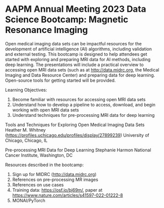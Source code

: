 # AAPM Annual Meeting 2023 Data Science Bootcamp: Magnetic Resonance Imaging
Open medical imaging data sets can be impactful resources for the development of artificial intelligence (AI) algorithms, including validation and external testing. This bootcamp is designed to help attendees get started with exploring and preparing MRI data for AI methods, including deep learning. The presentations will include a practical overview to accessing open MRI data sets (such as at http://data.midrc.org, the Medical Imaging and Data Resource Center) and preparing data for deep learning. Open-source tools for getting started will be provided.

Learning Objectives:
1. Become familiar with resources for accessing open MRI data sets
2. Understand how to develop a pipeline to access, download, and begin working with open MRI data sets
3. Understand techniques for pre-processing MRI data for deep learning

Tools and Techniques for Exploring Open Medical Imaging Data Sets
Heather M. Whitney (https://profiles.uchicago.edu/profiles/display/27899239)
University of Chicago, Chicago, IL

Pre-processing MRI Data for Deep Learning
Stephanie Harmon
National Cancer Institute, Washington, DC

Resources described in the bootcamp:
1. Sign up for MIDRC (http://data.midrc.org)
2. References on pre-processing MR images
3. References on use cases
4. Training data: https://osf.io/bj69m/, paper at https://www.nature.com/articles/s41597-022-01222-8
5. MONAI/PyTorch
